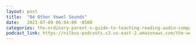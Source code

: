 ```yaml
---
layout: post
title:  "04 Other Vowel Sounds"
date:   2023-07-09 06:04:00 -0500
categories: the-ordinary-parent-s-guide-to-teaching-reading-audio-companion-to-lessons-1-26
podcast_link: https://nilbus-podcasts.s3.us-east-2.amazonaws.com/the-well-trained-mind/The%20Ordinary%20Parent's%20Guide%20to%20Teaching%20Reading,%20audio%20companion%20to%20Lessons%201-26/04%20Other%20Vowel%20Sounds.mp3
---
```


